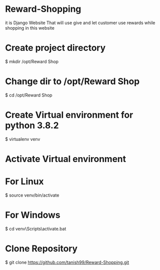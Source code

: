 # Reward-Shopping
it is Django Website That will use give and let customer use rewards while shopping in this website

# Create project directory
$ mkdir /opt/Reward Shop

# Change dir to /opt/Reward Shop
$ cd /opt/Reward Shop
 
# Create Virtual environment for python 3.8.2 
$ virtualenv venv

# Activate Virtual environment

# For Linux
$ source venv/bin/activate 
# For Windows
$ cd venv\Scripts\activate.bat 

# Clone Repository
$ git clone  https://github.com/tanish99/Reward-Shopping.git





